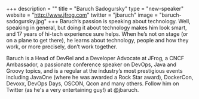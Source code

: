 +++
description = ""
title = "Baruch Sadogursky"
type = "new-speaker"
website = "http://www.jfrog.com"
twitter = "jbaruch"
image = "baruch-sadogursky.jpg"
+++
Baruch’s passion is speaking about technology. Well, speaking in general, but doing it about technology makes him look smart, and 17 years of hi-tech experience sure helps. When he’s not on stage (or on a plane to get there), he learns about technology, people and how they work, or more precisely, don’t work together.

Baruch is a Head of DevRel and a Developer Advocate at JFrog, a CNCF Ambassador, a passionate conference speaker on DevOps, Java and Groovy topics, and is a regular at the industry’s most prestigious events including JavaOne (where he was awarded a Rock Star award), DockerCon, Devoxx, DevOps Days, OSCON, Qcon and many others.  Follow him on Twitter (as he's a very entertaining guy!) at @jbaruch.